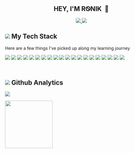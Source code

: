 <h2 align="center">HEY, I'M RᏫNIK &nbsp;👋</h2>


<p align="center">

<a href="https://www.linkedin.com/in/ronikb22/">
    <img src="https://img.shields.io/badge/-LinkedIn-ffffa0?style=for-the-badge&logo=linkedin&logoColor=0C61BF" />
</a>
              
<a href="https://twitter.com/Ronik_DVR">
    <img src="https://img.shields.io/badge/-Twitter-ffffa0?style=for-the-badge&logo=twitter&logoColor=4C9BE5" />
</a>

</p>



<h2><img src="https://img.icons8.com/glyph-neue/32/fa314a/administrative-tools.png"/>&nbsp;My Tech Stack</h2>

<p>Here are a few things I've picked up along my learning journey</p>

<p>
    <img src="https://img.shields.io/badge/HTML%20-%23F7DF1E.svg?&style=for-the-badge&color=E34F26&logo=html5&logoColor=white" />
    <img src="https://img.shields.io/badge/css%20-%23F7DF1E.svg?&style=for-the-badge&color=5CD8EE&logo=css3&logoColor=black" />
    <img src="https://img.shields.io/badge/JavaScript%20-%23F7DF1E.svg?&style=for-the-badge&color=F7DF1E&logo=javascript&logoColor=black" />
    <img src="https://img.shields.io/badge/Python%20-%23F7DF1E.svg?&style=for-the-badge&color=115B9A&logo=python&logoColor=white" />
    <img src="https://img.shields.io/badge/Django%20-%23F7DF1E.svg?&style=for-the-badge&color=0F4B13&logo=django&logoColor=white" />
    <img src="https://img.shields.io/badge/Flask%20-%23F7DF1E.svg?&style=for-the-badge&color=1f0b47&logo=flask&logoColor=white" />
    <img src="https://img.shields.io/badge/Figma%20-%23F7DF1E.svg?&style=for-the-badge&color=A259FF&logo=figma&logoColor=white" />
    <img src="https://img.shields.io/badge/Bootstrap%20-%23F7DF1E.svg?&style=for-the-badge&color=7044A3&logo=bootstrap&logoColor=white" />
    <img src="https://img.shields.io/badge/Sass%20-%23F7DF1E.svg?&style=for-the-badge&color=CD6799&logo=sass&logoColor=white" />
    <img src="https://img.shields.io/badge/SQLite%20-%23F7DF1E.svg?&style=for-the-badge&color=1E4C68&logo=sqlite&logoColor=white" />
    <img src="https://img.shields.io/badge/Git%20-%23F7DF1E.svg?&style=for-the-badge&color=abf&logo=git&logoColor=black" />
    <img src="https://img.shields.io/badge/GitHub%20-%23F7DF1E.svg?&style=for-the-badge&color=000&logo=github&logoColor=white" />
    <img src="https://img.shields.io/badge/Java%20-%23F7DF1E.svg?&style=for-the-badge&color=8D6748&logo=java&logoColor=white" />
    <img src="https://img.shields.io/badge/Fast%20API%20-%23F7DF1E.svg?&style=for-the-badge&color=009485&logo=fastapi&logoColor=white" />
    <img src="https://img.shields.io/badge/GCP%20-%23F7DF1E.svg?&style=for-the-badge&color=E34133&logo=google%20cloud&logoColor=white" />
    <img src="https://img.shields.io/badge/React%20-%23F7DF1E.svg?&style=for-the-badge&color=61DAFB&logo=react&logoColor=black" />
    <img src="https://img.shields.io/badge/MongoDB%20-%23F7DF1E.svg?&style=for-the-badge&color=5C9A37&logo=mongodb&logoColor=white" />
    <img src="https://img.shields.io/badge/PostgreSQL%20-%23F7DF1E.svg?&style=for-the-badge&color=1E4C68&logo=postgresql&logoColor=white" />
    <img src="https://img.shields.io/badge/OracleDB%20-%23F7DF1E.svg?&style=for-the-badge&color=E34133&logo=oracle&logoColor=white" />
    <img src="https://img.shields.io/badge/jQuery%20-%23F7DF1E.svg?&style=for-the-badge&color=0769AD&logo=jquery&logoColor=white" />
</p>


<br>

<h2><img src="https://img.icons8.com/ios-glyphs/32/4a90e2/analytics.png"/>&nbsp;Github Analytics</h2>

<div>
    
![](https://komarev.com/ghpvc/?username=Ronik22&style=flat-square)

<img height="157px" src="https://github-readme-stats.vercel.app/api/top-langs/?username=Ronik22&hide=VBScript&hide_border=true&layout=compact&langs_count=8&theme=algolia"/>

</div>


